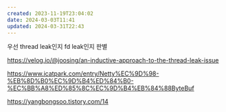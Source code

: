 ```yaml
---
created: 2023-11-19T23:04:02
date: 2024-03-03T11:41
updated: 2024-03-31T22:43
---
```



우선 thread leak인지 fd leak인지 판별


https://velog.io/@joosing/an-inductive-approach-to-the-thread-leak-issue

https://www.icatpark.com/entry/Netty%EC%9D%98-%EB%8D%B0%EC%9D%B4%ED%84%B0-%EC%BB%A8%ED%85%8C%EC%9D%B4%EB%84%88ByteBuf

https://yangbongsoo.tistory.com/14